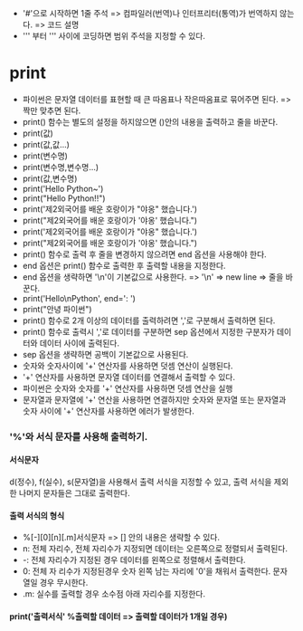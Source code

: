 - '#'으로 시작하면 1줄 주석 => 컴파일러(번역)나 인터프리터(통역)가 번역하지 않는다. => 코드 설명
- ''' 부터 ''' 사이에 코딩하면 범위 주석을 지정할 수 있다.
# print
- 파이썬은 문자열 데이터를 표현할 때 큰 따옴표나 작은따옴표로 묶어주면 된다. => 짝만 맞추면 된다.
- print() 함수는 별도의 설정을 하지않으면 ()안의 내용을 출력하고 줄을 바꾼다.
- print(값)
- print(값,값...)
- print(변수명)
- print(변수명,변수명...)
- print(값,변수명)
- print('Hello Python~')
- print("Hello Python!!")
- print('제2외국어를 배운 호랑이가 "야옹" 했습니다.')
- print("제2외국어를 배운 호랑이가 '야옹' 했습니다.")
- print('제2외국어를 배운 호랑이가 \"야옹\" 했습니다.')
- print("제2외국어를 배운 호랑이가 \'야옹\' 했습니다.") 
- print() 함수로 출력 후 줄을 변경하지 않으려면 end 옵션을 사용해야 한다.
- end 옵션은 print() 함수로 출력한 후 출력할 내용을 지정한다.
- end 옵션을 생략하면 '\n'이 기본값으로 사용한다. => '\n' => new line => 줄을 바꾼다.
- print('Hello\nPython', end=': ')
- print("안녕 파이썬")
- print() 함수로 2개 이상의 데이터를 출력하려면 ','로 구분해서 출력하면 된다.
- print() 함수로 출력시 ','로 데이터를 구분하면 sep 옵션에서 지정한 구분자가 데이터와 데이터 사이에 출력된다.
- sep 옵션을 생략하면 공백이 기본값으로 사용된다.
- 숫자와 숫자사이에 '+' 연산자를 사용하면 덧셈 연산이 실행된다.
- '+' 연산자를 사용하면 문자열 데이터를 연결해서 출력할 수 있다.
- 파이썬은 숫자와 숫자를 '+' 연산자를 사용하면 덧셈 연산을 실행
- 문자열과 문자열에 '+' 연산을 사용하면 연결하지만 숫자와 문자열 또는 문자열과 숫자 사이에 '+' 연산자를 사용하면 에러가 발생한다.
### '%'와 서식 문자를 사용해 출력하기.
#### 서식문자
d(정수), f(실수), s(문자열)을 사용해서 출력 서식을 지정할 수 있고, 출력 서식을 제외한 나머지 문자들은 그대로 출력한다.
#### 출력 서식의 형식
- %[-][0][n][.m]서식문자 => [] 안의 내용은 생략할 수 있다.
- n: 전체 자리수, 전체 자리수가 지정되면 데이터는 오른쪽으로 정렬되서 출력된다.
- -: 전체 자리수가 지정된 경우 데이터를 왼쪽으로 정렬해서 출력한다.
- 0: 전체 자 리수가 지정된경우 숫자 왼쪽 남는 자리에 '0'을 채워서 출력한다. 문자열일 경우 무시한다.
- .m: 실수를 출력할 경우 소수점 아래 자리수를 지정한다.
#### print('출력서식' %출력할 데이터 => 출력할 데이터가 1개일 경우)
